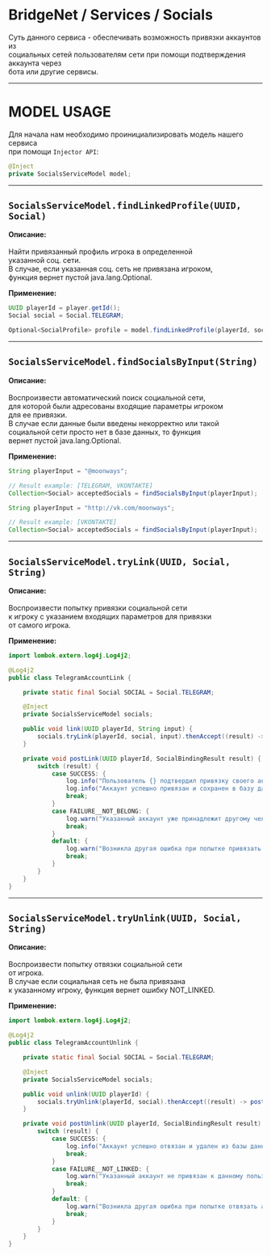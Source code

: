 # BridgeNet / Services / Socials

Суть данного сервиса - обеспечивать возможность привязки аккаунтов из
<br>социальных сетей пользователям сети при помощи подтверждения аккаунта через
<br>бота или другие сервисы.

---

# MODEL USAGE

Для начала нам необходимо проинициализировать модель нашего сервиса
<br>при помощи `Injector API`:

```java
@Inject
private SocialsServiceModel model;
```

---

## `SocialsServiceModel.findLinkedProfile(UUID, Social)`

**Описание:**
<br>
<br>Найти привязанный профиль игрока в определенной
<br>указанной соц. сети.
<br>В случае, если указанная соц. сеть не привязана игроком,
<br>функция вернет пустой java.lang.Optional.
<br>

**Применение:**
```java
UUID playerId = player.getId();
Social social = Social.TELEGRAM;

Optional<SocialProfile> profile = model.findLinkedProfile(playerId, social);
```

---

## `SocialsServiceModel.findSocialsByInput(String)`

**Описание:**
<br>
<br>Воспроизвести автоматический поиск социальной сети,
<br>для которой были адресованы входящие параметры игроком
<br>для ее привязки.
<br>В случае если данные были введены некорректно или такой
<br>социальной сети просто нет в базе данных, то функция
<br>вернет пустой java.lang.Optional.
<br>

**Применение:**
```java
String playerInput = "@moonways";

// Result example: [TELEGRAM, VKONTAKTE]
Collection<Social> acceptedSocials = findSocialsByInput(playerInput);
```
```java
String playerInput = "http://vk.com/moonways";

// Result example: [VKONTAKTE]
Collection<Social> acceptedSocials = findSocialsByInput(playerInput);
```

--- 

## `SocialsServiceModel.tryLink(UUID, Social, String)`

**Описание:**
<br>
<br>Воспроизвести попытку привязки социальной сети
<br>к игроку с указанием входящих параметров для привязки
<br>от самого игрока.
<br>

**Применение:**

```java
import lombok.extern.log4j.Log4j2;

@Log4j2
public class TelegramAccountLink {

    private static final Social SOCIAL = Social.TELEGRAM;

    @Inject
    private SocialsServiceModel socials;

    public void link(UUID playerId, String input) {
        socials.tryLink(playerId, social, input).thenAccept((result) -> postLink(playerId, result));
    }

    private void postLink(UUID playerId, SocialBindingResult result) {
        switch (result) {
            case SUCCESS: {
                log.info("Пользователь {} подтвердил привязку своего аккаунта", playerId);
                log.info("Аккаунт успешно привязан и сохранен в базу данных!");
                break;
            }
            case FAILURE__NOT_BELONG: {
                log.warn("Указанный аккаунт уже принадлежит другому человеку");
                break;
            }
            default: {
                log.warn("Возникла другая ошибка при попытке привязать аккаунт: {}", result);
                break;
            }
        }
    }
}
```

---

## `SocialsServiceModel.tryUnlink(UUID, Social, String)`

**Описание:**
<br>
<br>Воспроизвести попытку отвязки социальной сети
<br>от игрока.
<br>В случае если социальная сеть не была привязана
<br>к указанному игроку, функция вернет ошибку NOT_LINKED.
<br>

**Применение:**

```java
import lombok.extern.log4j.Log4j2;

@Log4j2
public class TelegramAccountUnlink {

    private static final Social SOCIAL = Social.TELEGRAM;

    @Inject
    private SocialsServiceModel socials;

    public void unlink(UUID playerId) {
        socials.tryUnlink(playerId, social).thenAccept((result) -> postUnlink(playerId, result));
    }

    private void postUnlink(UUID playerId, SocialBindingResult result) {
        switch (result) {
            case SUCCESS: {
                log.info("Аккаунт успешно отвязан и удален из базы данных!");
                break;
            }
            case FAILURE__NOT_LINKED: {
                log.warn("Указанный аккаунт не привязан к данному пользователю");
                break;
            }
            default: {
                log.warn("Возникла другая ошибка при попытке отвязать аккаунт: {}", result);
                break;
            }
        }
    }
}
```
